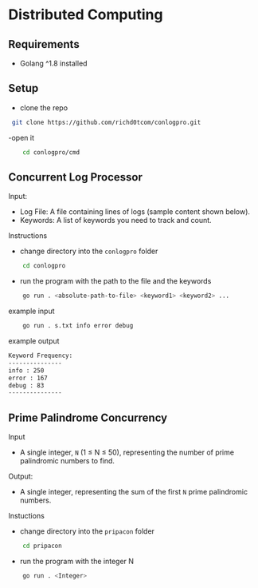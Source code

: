 # Distributed Computing

## Requirements
- Golang ^1.8 installed

## Setup
- clone the repo

```bash
 git clone https://github.com/richd0tcom/conlogpro.git

```
-open it
```bash
    cd conlogpro/cmd
```
## Concurrent Log Processor

Input:
- Log File: A file containing lines of logs (sample content shown below).
- Keywords: A list of keywords you need to track and count.

Instructions 
- change directory into the `conlogpro` folder
```bash
    cd conlogpro
```
- run the program with the path to the file and the keywords
```bash
    go run . <absolute-path-to-file> <keyword1> <keyword2> ...
```

example input 
```bash
    go run . s.txt info error debug  
```

example output
```bash
Keyword Frequency:
---------------
info : 250
error : 167
debug : 83
---------------
```

## Prime Palindrome Concurrency

Input
- A single integer, `N` (1 ≤ N ≤ 50), representing the number of prime palindromic numbers to find.


Output:
- A single integer, representing the sum of the first `N` prime palindromic numbers.

Instuctions 
- change directory into the `pripacon` folder
```bash
    cd pripacon
```
- run the program with the integer N
```bash
    go run . <Integer>
```
